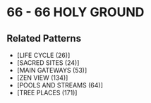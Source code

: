 # 66 - 66 HOLY GROUND

## Related Patterns

- [LIFE CYCLE (26)]
- [SACRED SITES (24)]
- [MAIN GATEWAYS (53)]
- [ZEN VIEW (134)]
- [POOLS AND STREAMS (64)]
- [TREE PLACES (171)]
